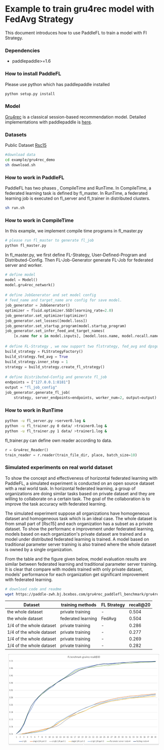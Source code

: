 # Example to train gru4rec model with FedAvg Strategy

This document introduces how to use PaddleFL to train a model with Fl Strategy.

### Dependencies
- paddlepaddle>=1.6

### How to install PaddleFL
Please use python which has paddlepaddle installed
```sh
python setup.py install
```

### Model
[Gru4rec](https://arxiv.org/abs/1511.06939) is a classical session-based recommendation model. Detailed implementations with paddlepaddle is [here](https://github.com/PaddlePaddle/models/tree/develop/PaddleRec/gru4rec).


### Datasets
Public Dataset [Rsc15](https://2015.recsyschallenge.com) 

```sh
#download data
cd example/gru4rec_demo
sh download.sh
```

### How to work in PaddleFL
PaddleFL has two phases , CompileTime and RunTime. In CompileTime, a federated learning task is defined by fl_master. In RunTime, a federated learning job is executed on fl_server and fl_trainer in distributed clusters.

```sh
sh run.sh
```

### How to work in CompileTime
In this example, we implement compile time programs in fl_master.py
```sh
# please run fl_master to generate fl_job
python fl_master.py
```
In fl_master.py,  we first define FL-Strategy, User-Defined-Program and Distributed-Config. Then FL-Job-Generator generate FL-Job for federated server and worker.
```python
# define model
model = Model()
model.gru4rec_network()

# define JobGenerator and set model config
# feed_name and target_name are config for save model.
job_generator = JobGenerator()
optimizer = fluid.optimizer.SGD(learning_rate=2.0)
job_generator.set_optimizer(optimizer)
job_generator.set_losses([model.loss])
job_generator.set_startup_program(model.startup_program)
job_generator.set_infer_feed_and_target_names(
    [x.name for x in model.inputs], [model.loss.name, model.recall.name])

# define FL-Strategy , we now support two flstrategy, fed_avg and dpsgd. Inner_step means fl_trainer locally train inner_step mini-batch.
build_strategy = FLStrategyFactory()
build_strategy.fed_avg = True
build_strategy.inner_step = 1
strategy = build_strategy.create_fl_strategy()

# define Distributed-Config and generate fl_job 
endpoints = ["127.0.0.1:8181"]
output = "fl_job_config"
job_generator.generate_fl_job(
    strategy, server_endpoints=endpoints, worker_num=2, output=output)

```

### How to work in RunTime

```sh 
python -u fl_server.py >server0.log &
python -u fl_trainer.py 0 data/ >trainer0.log &
python -u fl_trainer.py 1 data/ >trainer1.log &
```
fl_trainer.py can define own reader according to data. 
```python
r = Gru4rec_Reader()
train_reader = r.reader(train_file_dir, place, batch_size=10)
```

### Simulated experiments on real world dataset
To show the concept and effectiveness of horizontal federated learning with PaddleFL, a simulated experiment is conducted on an open source dataset with a real world task. In horizontal federated learning, a group of organizations are doing similar tasks based on private dataset and they are willing to collaborate on a certain task. The goal of the collaboration is to improve the task accuracy with federated learning. 

The simulated experiment suppose all organizations have homogeneous dataset and homogeneous task which is an ideal case. The whole dataset is from small part of [Rsc15] and each organization has a subset as a private dataset. To show the performanc e improvement under federated learning, models based on each organization's private dataset are trained and a model under distributed federated learning is trained. A model based on traditional parameter server training is also trained where the whole dataset is owned by a single organization.

From the table and the figure given below, model evaluation results are similar between federated learning and traditional parameter server training. It is clear that compare with models trained with only private dataset, models' performance for each organization get significant improvement with federated learning.

```sh
# download code and readme
wget https://paddle-zwh.bj.bcebos.com/gru4rec_paddlefl_benchmark/gru4rec_benchmark.tar
```

| Dataset | training methods | FL Strategy | recall@20|
| --- | --- | --- |---|
| the whole dataset | private training | -  | 0.504 |
| the whole dataset | federated learning | FedAvg | 0.504 | 
| 1/4 of the whole dataset | private training | - | 0.286 | 
| 1/4 of the whole dataset | private training | - | 0.277 | 
| 1/4 of the whole dataset | private training | - | 0.269 | 
| 1/4 of the whole dataset | private training | - | 0.282 | 

<img src="fl_benchmark.png" height=300 width=500 hspace='10'/> <br />



